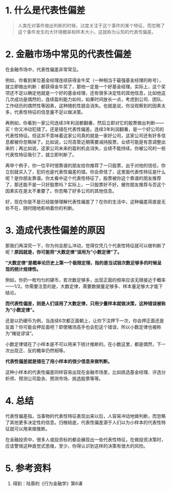 # 1. 什么是代表性偏差

> 人类在对事件做出判断的时候，过度关注于这个事件的某个特征，而忽略了这个事件发生的大环境概率和样本大小，这就称为认知的代表性偏差。

# 2. 金融市场中常见的代表性偏差

在金融市场中，代表性偏差非常常见。

例如，你看到某位基金经理连续获得金牛奖（一种相当于最强基金经理的称号），就立即做出判断：都获得金牛奖了，那他一定是一个好基金经理。实际上，这个奖项还不足以确定他就是一个好的基金经理，还有很多决定性的其他信息，比如他这几次成功是偶然的，连续盈利能力如何，如果时间放长一点，考虑到公司、团队、工作经历的偶然性等因素，这种随机性就会消失。也就是说，你没观察到的因素太多，代表性特征的信息量不足以做决策。

再例如，你看到一家公司连续3年利润都翻番，然后立即对它的股票做出判断——买！你又冲动犯错了。还是错在代表性偏差。连续3年利润翻番，是一个好公司的代表性特征。但这并不意味着这家公司真的就是一家好公司，这家公司还有好多信息都被你忽略掉了。比如说，公司高管近期需要减持股票，业绩可能是有意调整出来的；再比如说，这家公司未来的盈利机会消失，业绩不能持续。你被公司的一些代表性特征吸引了，就立即判断了。

再举个例子，你一位平时很靠谱的朋友给你推荐了一只股票，出于对他的信任，你立刻就买入了，犯的也是代表性偏差的错。你会奇怪了，这里面代表性特征是什么呢？是你朋友靠谱。你太看中这个代表性特征了，股票被你这个靠谱的朋友推荐了，那还能不是一只好股票吗？实际上，一只股票好不好，被你朋友推荐与否这个因素实在是太不重要了。你忽略了好多公司的其他信息。

好，现在你是不是已经能够理解代表性偏差了？在你的生活中，这种偏差简直是无处不在，随时随地影响着你的判断。

# 3. 造成代表性偏差的原因

那我们再深究一下，你为何会那么冲动，觉得仅凭几个代表性特征就可以做判断了呢？**原因就是，你可能将“大数定律”误用为“小数定律”了。**

**“大数定律”是概率论历史上第一个极限定理，指的是当试验次数足够多的时候呈现的统计规律性。**

例如，你扔一枚均匀的硬币，若次数足够多，出现正面的频率应该无限接近于概率——1/2。你需要注意的是，大数定律，需要数据量足够多、样本量足够大才能下结论。

**而代表性偏差，则是人们误用了大数定律，只用少量样本就做决策，这种错误被称为“小数定律”。**

还是以扔硬币为例，当连续6次都正面朝上，让你下注押下一次，你会押正面还是反面？你可能会押反面吧？即使赌场高手也会犯这个错误，所以小数定律也被称为“赌徒谬误”。

小数定律错在了小样本是不可以用来下统计推断的。在小数这里，都是偶然，下一次出现正、反的概率仍然相等。

**代表性偏差就是错在了用小样本的很少信息来做判断。**

这种小样本的代表性偏差同样容易出现在金融市场里，比如挑选基金经理、评选分析师、预测公司盈余、预测市场、挑选股票等等。

# 4. 总结

代表性偏差指，当事物的代表性特征表现出来以后，人容易冲动地做判断，而忽略了其他更多决定性的信息。归根结底，代表性偏差源于人们以为小样本的代表性特征就可以用来做推断。

在金融投资中，很多人或投资标的都会展现出一些代表性特征，在做投资决策时，应该警惕这种直觉式思维，至少，你得认识到这样的决策有很大的风险。

# 5. 参考资料
1. 得到：陆蓉的《行为金融学》第6课
<!--stackedit_data:
eyJoaXN0b3J5IjpbLTkwNDQ3MzU4NF19
-->